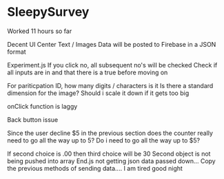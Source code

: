 # SleepySurvey

Worked 11 hours so far

Decent UI
Center Text / Images
Data will be posted to Firebase in a JSON format

Experiment.js
If you click no, all subsequent no's will be checked
Check if all inputs are in and that there is a true before moving on 

For pariticpation ID, how many digits / characters is it
Is there a standard dimension for the image? Should i scale it down if it gets too big

onClick function is laggy

Back button issue

Since the user decline $5 in the previous section does the counter really need to go all the way up to 5?
Do i need to go all the way up to $5?

If second choice is .00 then third choice will be 30
Second object is not being pushed into array 
End.js not getting json data passed down...
Copy the previous methods of sending data.... I am tired good night